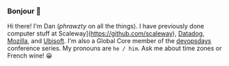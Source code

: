 ### Bonjour 👋

Hi there! I'm Dan (_phrawzty_ on all the things). I have previously done computer stuff at Scaleway](https://github.com/scaleway), [Datadog](https://github.com/DataDog/), [Mozilla](https://github.com/mozilla), and [Ubisoft](https://github.com/ubisoft). I'm also a Global Core member of the <a href="https://devopsdays.org/">devopsdays</a> conference series. My pronouns are `he / him`. Ask me about time zones or French wine! 😀

<!--
**phrawzty/phrawzty** is a ✨ _special_ ✨ repository because its `README.md` (this file) appears on your GitHub profile.

Here are some ideas to get you started:

- 🔭 I’m currently working on ...
- 🌱 I’m currently learning ...
- 👯 I’m looking to collaborate on ...
- 🤔 I’m looking for help with ...
- 💬 Ask me about ...
- 📫 How to reach me: ...
- 😄 Pronouns: ...
- ⚡ Fun fact: ...
-->
